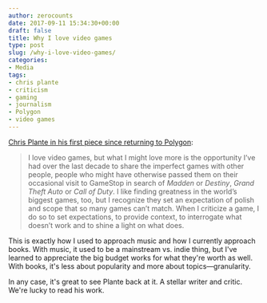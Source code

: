 ```yaml
---
author: zerocounts
date: 2017-09-11 15:34:30+00:00
draft: false
title: Why I love video games
type: post
slug: /why-i-love-video-games/
categories:
- Media
tags:
- chris plante
- criticism
- gaming
- journalism
- Polygon
- video games
---
```


[Chris Plante in his first piece since returning to Polygon](https://www.polygon.com/2017/9/11/16277334/the-best-video-games):

> I love video games, but what I might love more is the opportunity I’ve had over the last decade to share the imperfect games with other people, people who might have otherwise passed them on their occasional visit to GameStop in search of _Madden_ or _Destiny_, _Grand Theft Auto_ or _Call of Duty_. I like finding greatness in the world’s biggest games, too, but I recognize they set an expectation of polish and scope that so many games can’t match. When I criticize a game, I do so to set expectations, to provide context, to interrogate what doesn’t work and to shine a light on what does.

This is exactly how I used to approach music and how I currently approach books. With music, it used to be a mainstream vs. indie thing, but I've learned to appreciate the big budget works for what they're worth as well. With books, it's less about popularity and more about topics—granularity.

In any case, it's great to see Plante back at it. A stellar writer and critic. We're lucky to read his work.
